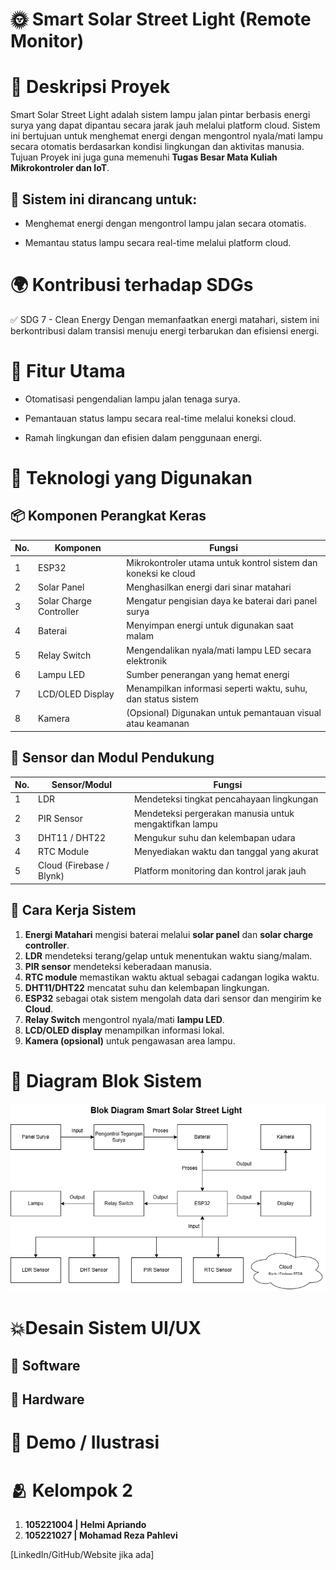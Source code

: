 # 🌞 Smart Solar Street Light (Remote Monitor)
# 📖 Deskripsi Proyek
Smart Solar Street Light adalah sistem lampu jalan pintar berbasis energi surya yang dapat dipantau secara jarak jauh melalui platform cloud. Sistem ini bertujuan untuk menghemat energi dengan mengontrol nyala/mati lampu secara otomatis berdasarkan kondisi lingkungan dan aktivitas manusia. Tujuan Proyek ini juga guna memenuhi **Tugas Besar Mata Kuliah Mikrokontroler dan IoT**.

## 🎯 Sistem ini dirancang untuk:

- Menghemat energi dengan mengontrol lampu jalan secara otomatis.

- Memantau status lampu secara real-time melalui platform cloud.

# 🌍 Kontribusi terhadap SDGs
✅ SDG 7 - Clean Energy
Dengan memanfaatkan energi matahari, sistem ini berkontribusi dalam transisi menuju energi terbarukan dan efisiensi energi. 

# 🚀 Fitur Utama
* Otomatisasi pengendalian lampu jalan tenaga surya.

* Pemantauan status lampu secara real-time melalui koneksi cloud.

* Ramah lingkungan dan efisien dalam penggunaan energi.

# 🧰 Teknologi yang Digunakan
## 📦 Komponen Perangkat Keras

| No. | Komponen                | Fungsi                                                                 |
|-----|-------------------------|------------------------------------------------------------------------|
| 1   | ESP32                   | Mikrokontroler utama untuk kontrol sistem dan koneksi ke cloud         |
| 2   | Solar Panel             | Menghasilkan energi dari sinar matahari                                |
| 3   | Solar Charge Controller | Mengatur pengisian daya ke baterai dari panel surya                    |
| 4   | Baterai                 | Menyimpan energi untuk digunakan saat malam                            |
| 5   | Relay Switch            | Mengendalikan nyala/mati lampu LED secara elektronik                   |
| 6   | Lampu LED               | Sumber penerangan yang hemat energi                                    |
| 7   | LCD/OLED Display        | Menampilkan informasi seperti waktu, suhu, dan status sistem           |
| 8   | Kamera                  | (Opsional) Digunakan untuk pemantauan visual atau keamanan             |

## 📡 Sensor dan Modul Pendukung

| No. | Sensor/Modul        | Fungsi                                                                 |
|-----|---------------------|------------------------------------------------------------------------|
| 1   | LDR                 | Mendeteksi tingkat pencahayaan lingkungan                              |
| 2   | PIR Sensor          | Mendeteksi pergerakan manusia untuk mengaktifkan lampu                 |
| 3   | DHT11 / DHT22       | Mengukur suhu dan kelembapan udara                                     |
| 4   | RTC Module          | Menyediakan waktu dan tanggal yang akurat                              |
| 5   | Cloud (Firebase / Blynk) | Platform monitoring dan kontrol jarak jauh                       |

## 📌 Cara Kerja Sistem

1. **Energi Matahari** mengisi baterai melalui **solar panel** dan **solar charge controller**.
2. **LDR** mendeteksi terang/gelap untuk menentukan waktu siang/malam.
3. **PIR sensor** mendeteksi keberadaan manusia.
4. **RTC module** memastikan waktu aktual sebagai cadangan logika waktu.
5. **DHT11/DHT22** mencatat suhu dan kelembapan lingkungan.
6. **ESP32** sebagai otak sistem mengolah data dari sensor dan mengirim ke **Cloud**.
7. **Relay Switch** mengontrol nyala/mati **lampu LED**.
8. **LCD/OLED display** menampilkan informasi lokal.
9. **Kamera (opsional)** untuk pengawasan area lampu.
    
# 🧩 Diagram Blok Sistem
![Diagram Blok Sistem](Diagram-Blok-Sistem.png)

# 💥Desain Sistem UI/UX
## 📱 Software

## 💽 Hardware

# 📸 Demo / Ilustrasi

# 🫂 Kelompok 2
1. **105221004 | Helmi Apriando**
2. **105221027 | Mohamad Reza Pahlevi**

[LinkedIn/GitHub/Website jika ada]
